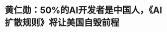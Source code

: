 <!DOCTYPE html>
<html lang="zh-CN">

<head>
    
<title>黄仁勋：50%的AI开发者是中国人，《AI扩散规则》将让美国自毁前程_腾讯新闻</title>
<meta name="keywords" content="黄仁勋,ai扩散规则,英伟达,美国,美国_科技,中国,computex,集成电路">
<meta name="description" content="5月20日消息，在中国台北Computex 2025电脑展上发表主题演讲后，英伟达首席执行官黄仁勋接受了科技博客Stratechery博主本·汤普森（Ben Thompson）的专访。      在....">
<meta name="author" content="腾讯网">
<meta name="copyright" content="Copyright 1998 - 2025 Tencent. All Rights Reserved">
<meta property="og:type" content="news" />

<meta property="og:title" content="黄仁勋：50%的AI开发者是中国人，《AI扩散规则》将让美国自毁前程_腾讯新闻" />
<meta property="og:description" content="5月20日消息，在中国台北Computex 2025电脑展上发表主题演讲后，英伟达首席执行官黄仁勋接受了科技博客Stratechery博主本·汤普森（Ben Thompson）的专访。      在...." />
<meta property="og:url" content="https://news.qq.com/rain/a/20250520A084WL00" />
<meta property="og:image" content="https://inews.gtimg.com/om_ls/Olye-12E966YEBMgoA8-TOtNI5AS7k4YMrqPszcnlCSEYAA_640330/0" />
<meta property="article:author" content="腾讯科技" />
<meta property="article:published_time" content="2025-05-20 18:59:15" />
<meta property="category" content="tech" />

<meta name="baidu-site-verification" content="jJeIJ5X7pP" />
    <meta charset="utf-8" />
<meta http-equiv="X-UA-Compatible" content="IE=Edge" />
<meta name="viewport" content="width=device-width, initial-scale=1, shrink-to-fit=no" />
<link rel="dns-prefetch" href="mat1.gtimg.com">
<link rel="dns-prefetch" href="i.news.qq.com">
<link rel="shortcut icon" href="https://mat1.gtimg.com/qqcdn/qqindex2021/favicon.ico">
<script nomodule="true" src="https://mat1.gtimg.com/qqcdn/qqindex2021/common-static/20240515201444/core3-37-1.min.js"></script>
<script>
  try {
    if (!window.IntersectionObserver) {
      var observerScript = document.createElement('script');
      observerScript.src = "https://mat1.gtimg.com/qqcdn/qqindex2021/common-static/20241024141058/intersection-observer-polyfill.js";
      document.head.appendChild(observerScript);
    }
  } catch (error) {}
</script>

<script>
  try {
    if (!Element.prototype.scrollTo) {
      var scrollScript = document.createElement('script');
      scrollScript.src = "https://mat1.gtimg.com/qqcdn/qqindex2021/common-static/20241025153001/scroll-behavior-polyfill.js";
      document.head.appendChild(scrollScript);
    }
  } catch (error) {}
</script>
<script>
  try {
    if ('scrollRestoration' in window.history) {
      window.history.scrollRestoration = 'manual';
    }
    window.isPcClient = Boolean(window.electron) && (
      window.navigator.userAgent.indexOf('pc-client') > 0 ||
      window.navigator.userAgent.indexOf('TencentNews') > 0
    );
  } catch {}
</script>
<script>
  try {
    if (window.isPcClient) {
      var bodyStyle = document.createElement('style');
      bodyStyle.innerText = 'body{ zoom: 0.95 }';
      document.head.appendChild(bodyStyle);
    }
  } catch {}
</script>
<script>
  window.DATA = {"url":"https://view.inews.qq.com/a/20250520A084WL00","article_id":"20250520A084WL00","article_type":"0","title":"黄仁勋：50%的AI开发者是中国人，《AI扩散规则》将让美国自毁前程","desc":"5月20日消息，在中国台北Computex 2025电脑展上发表主题演讲后，英伟达首席执行官黄仁勋接受了科技博客Stratechery博主本·汤普森（Ben Thompson）的专访。      在....","iNewsRecommendLevel":1,"abstract":"5月20日消息，在中国台北Computex 2025电脑展上发表主题演讲后，英伟达首席执行官黄仁勋接受了科技博客Stratechery博主本·汤普森（Ben Thompson）的专访。      在....","catalog1":"tech","ad_channel_sign":"tech","introduction":"","media":"腾讯科技","media_id":"5540552","pubtime":"2025-05-20 18:59:15","comment_id":"8413367303","political":0,"cmsId":"20250520A084WL00","cms_id":"20250520A084WL00","closeAllAd":0,"closeAllFavorite":false,"originContent":{"directory":{"ai_list":null,"enable":2,"list":null},"key_points_show":["英伟达首席执行官黄仁勋在Computex 2025上表示，美国针对AI芯片的出口管制政策可能会在未来削弱美国的技术领导地位。","黄仁勋认为，AI技术不仅有可能大幅推动全球GDP增长，还可能在一定程度上帮助美国缓解贸易逆差问题。","他强调，英伟达的全栈解决方案具有核心优势，通过软硬件深度集成，最大化AI效能。","此外，黄仁勋提到英伟达的Dynamo系统在提升推理性能方面具有关键作用。","最后，他呼吁美国政府给予美国企业在中国市场参与竞争的机会，以加速美国技术在全球范围内的普及。"],"text":"\u003cdiv class=\"rich_media_content\"\u003e\u003cp data-exeditor-arbitrary-box=\"image-box\"\u003e\u003c!--IMG_0--\u003e\u003c/p\u003e\u003cp\u003e5月20日消息，在中国台北Computex 2025电脑展上发表主题演讲后，英伟达首席执行官黄仁勋接受了科技博客Stratechery博主本·汤普森（Ben Thompson）的专访。\u003c/p\u003e\u003cp\u003e在本次访谈中，黄仁勋探讨了英伟达近期与沙特和阿联酋签署的一系列AI合作协议、针对中国的H20芯片出口禁令，并坦率表达了对美国当前芯片出口管制政策的担忧，认为这一策略可能会在未来削弱美国，包括英伟达在内的技术领导地位。\u003c/p\u003e\u003cp\u003e黄仁勋还阐述了自己对全球经济格局的看法，认为AI技术不仅有可能大幅推动全球GDP增长，还可能在一定程度上帮助美国缓解贸易逆差问题。\u003c/p\u003e\u003cp\u003e访谈中，黄仁勋介绍了“英伟达全栈”解决方案的核心优势——通过软硬件深度集成，最大化AI效能。他解释称，模块化设计可为客户带来更高灵活性，客户可根据自身需求选配系统组件，而无需全部打包购买。\u003c/p\u003e\u003cp\u003e同时，他还提到了Dynamo系统在提升推理性能方面的关键作用。英伟达通过全面布局，构建一个贯穿从芯片到软件、从训练到推理的AI基础设施平台。\u003c/p\u003e\u003cp\u003e\u003cstrong\u003e以下为黄仁勋最新专访全文：\u003c/strong\u003e\u003c/p\u003e\u003cp\u003e\u003cstrong\u003e01 AI自身构成完整全新产业 由AI工厂驱动\u003c/strong\u003e\u003c/p\u003e\u003cp\u003e\u003cstrong\u003e问：\u003c/strong\u003e在过去几次访谈中，我能感受到你非常希望世界能够理解GPU的潜力。那时候，ChatGPT还没有问世，而现在，整个市场仿佛都悬挂在你们的财报表现之上。我知道你们现在正处于财报静默期，我不会问财报相关的问题。但我想知道，被推到这样一个位置，成为全球技术关注的焦点。你是什么感受？\u003c/p\u003e\u003cp\u003e\u003cstrong\u003e黄仁勋：\u003c/strong\u003e 老实说，这件事对我个人而言没有太多情绪上的触动，但有一点我始终非常清楚：在不断重塑英伟达的过程中，推动技术进步、引领行业发展，始终是我们工作的核心使命。我们立志走在最前沿，攻克最具挑战性的技术难题，为整个生态系统持续创造价值。\u003c/p\u003e\u003cp\u003e今天的英伟达，已经不再仅仅是一家芯片设计公司，而是一家以数据中心为核心，提供全面计算平台的企业。我们不仅构建了一个覆盖训练与推理的全栈AI平台，还首次实现了软硬件架构的深度集成与模块化解耦，为生态系统的广泛参与提供了灵活性和可扩展性。\u003c/p\u003e\u003cp\u003e在今年的Computex主题演讲中，我特别强调：我们现在所打造的，不只是“科技行业”所需的计算机系统，而是在为“人工智能”这一全新产业形态搭建基础设施。AI不仅是一场技术革命，更是一场劳动力革命——它明显增强了人类的工作能力，尤其在机器人等新兴领域中，这种增强将在未来展现得更加深刻。\u003c/p\u003e\u003cp\u003e更重要的是，AI不只是一个技术突破，它本身就是一个庞大且全新的产业体系。而这个产业，将由我们称之为“AI工厂”的基础设施来驱动——其核心正是以超大规模算力为基石的数据中心。我们才刚刚开始意识到，时代的重心正在转移：未来，数据中心不再只是\u003c!--SECURE_LINK_BEGIN_0--\u003e云计算\u003c!--SECURE_LINK_END_0--\u003e的承载体，而将成为真正意义上的AI工厂，其规模和重要性，将远超我们今天的想象。\u003c/p\u003e\u003cp\u003e\u003cstrong\u003e问： \u003c/strong\u003e微软CEO萨蒂亚·纳德拉在最新的财报电话会议上提到，他们报告了一个 token 处理量的数据——我记得是上个季度的。这个是不是你最关注的财报细节？\u003c/p\u003e\u003cp\u003e\u003cstrong\u003e\u003c!--SECURE_LINK_BEGIN_1--\u003e黄仁勋\u003c!--SECURE_LINK_END_1--\u003e： \u003c/strong\u003e实际上，真实的 token 生成数量远远超过那个数字。微软公布的数据，只涵盖了他们为第三方客户生成的部分。而他们内部自用的 token 处理量，实际上比那还要大得多。此外，这个数字还不包括 \u003c!--SECURE_LINK_BEGIN_2--\u003eOpenAI\u003c!--SECURE_LINK_END_2--\u003e 所产生的 token 总量。所以，仅凭微软报告中的数字，你就可以想象整个生态系统中实际生成的 token 数量究竟有多么庞大。\u003c/p\u003e\u003cp\u003e\u003cstrong\u003e02 《AI 扩散规则》将让美国自毁前程\u003c/strong\u003e\u003c/p\u003e\u003cp\u003e\u003cstrong\u003e问：\u003c/strong\u003e最近你们与沙特和阿联酋达成了一系列AI合作协议。从你的角度来看，这些合作为何重要？你为何亲自到场？这对你来说意味着什么？\u003c/p\u003e\u003cp\u003e\u003cstrong\u003e黄仁勋： \u003c/strong\u003e他们亲自邀请我出席，而且我们此行也是为了宣布两项相当庞大的 AI 基础设施建设计划：一项在沙特，另一项在阿布扎比。这两个国家的领导人都已经意识到，他们必须参与到这场AI革命中来，也认识到自己国家拥有独特的战略优势，即丰富的能源资源。\u003c/p\u003e\u003cp\u003e不过，这些国家在劳动力方面存在短板。他们的国家发展长期受到劳动力与人口规模的限制。而AI的出现，为他们提供了历史性机遇：实现从“能源经济”向“数字劳动力”和“机器人劳动力”经济的转型。 \u003c/p\u003e\u003cp\u003e我们在沙特参与创立了一家新公司，名为 “HUMAIN”，他们的目标是登上世界舞台，建设面向全球的AI工厂，吸引包括OpenAI在内的国际企业参与合作（OpenAI 的代表也出席了现场）。这是一个意义重大的项目。\u003c/p\u003e\u003cp\u003e\u003cstrong\u003e问：\u003c/strong\u003e从某种程度上说，这似乎也意味着对《AI扩散规则》（AI Diffusion Rule）的一种挑战？我理解这项规则对这些国家尤其严格，比如规定了芯片出口数量限制、必须由美国公司控制、在某些方面必须依赖美国本土制造等。和以往相比，这次你们对该规则的反对声音更为坚定。你过去较少直接参与政府政策层面事务，而如今\u003c!--SECURE_LINK_BEGIN_3--\u003e英伟达\u003c!--SECURE_LINK_END_3--\u003e已成为全球科技核心企业之一。你能迅速适应这一角色转变吗？\u003c!--MID_AD_0--\u003e\u003c!--EOP_0--\u003e\u003c/p\u003e\u003c!--MID_ARTICLE_AD_0--\u003e\u003c!--PARAGRAPH_0--\u003e\u003cp\u003e\u003cstrong\u003e黄仁勋： \u003c/strong\u003e并不是我不愿意参与，而是过去确实没有这个必要。英伟达发展的大部分时间里，我们都专注于研发技术、建设公司、培育行业生态，并在竞争中不断前行。我们时刻都在构建供应链、搭建生态系统，这本身就已非常庞大复杂。\u003c/p\u003e\u003cp\u003e但《AI 扩散规则》一出台，我们立刻表明了态度。如今大家也能看清楚——这项政策完全是错误的。它对美国来说是一项根本性的战略错误。如果《AI 扩散规则》的初衷是确保美国在 AI 领域的领先地位，那么它实际上可能适得其反，让我们失去原本的优势。\u003c/p\u003e\u003cp\u003eAI 不是某一个模型、某一层软件这么简单，它是一个完整的技术堆栈。这就是为什么大家在谈论英伟达时，谈的不仅是芯片，还有系统、基础设施、AI 工厂，甚至整个部署框架。AI是多层集成的：从芯片层，到工厂层、基础设施层、模型层、应用层，每一层都至关重要——真正的竞争力来自这个完整堆栈。\u003c/p\u003e\u003cp\u003e如果美国希望在全球AI竞赛中保持领先，就必须在每一层都领先。而现在，我们却在一个竞争对手正迅速赶超的关键时刻，限制自己技术的全球传播——这无异于自毁前程。从一开始，我们其实就预见到了这一点。\u003c/p\u003e\u003cp\u003e\u003cstrong\u003e03 不可能阻止中国参加AI革命 \u003c!--VERTICAL_CARD_BEGIN_0--\u003eDeepSeek\u003c!--VERTICAL_CARD_END_0--\u003e堪称杰出代表\u003c/strong\u003e\u003c/p\u003e\u003cp\u003e\u003cstrong\u003e问： \u003c/strong\u003e你说的“国际竞争对手”，你指的是其他模型开发者？\u003c/p\u003e\u003cp\u003e\u003cstrong\u003e黄仁勋：\u003c/strong\u003e 中国在AI领域的表现非常出色。全球大约50%的AI研究人员是中国人，你不可能阻止他们参与这场技术变革，也不可能让他们停止前进。坦白讲，像 DeepSeek 这样的项目就是非常杰出的代表。如果我们连这点都不愿意承认，那是一种自欺欺人，我完全无法接受。\u003c/p\u003e\u003cp\u003e\u003cstrong\u003e问：\u003c/strong\u003e 针对他们的限制是否刺激了他们在某些领域（如内存管理和带宽效率）的技术突破？\u003c/p\u003e\u003cp\u003e\u003cstrong\u003e黄仁勋： \u003c/strong\u003e竞争本就是推动进步的引擎。企业需要竞争来激励自我，国家也一样。毫无疑问，我们确实刺激了他们的技术进步。\u003c/p\u003e\u003cp\u003e但就我个人而言，我原本就预见到，中国会在AI的每一个阶段都快速发展。比如华为是一家非常强大的公司，是世界级的科技企业。中国的AI研究人员和科学家也是世界一流的。如果你去过 Anthropic、OpenAI或DeepMind 的办公室，会发现那里有很多来自中国的顶尖人才。这一点不令人感到意外。 \u003c/p\u003e\u003cp\u003e并且，《AI 扩散规则》旨在限制其他国家获取美国的技术，这个政策从一开始就已经错了。我们真正应该做的，是加速美国技术在全球范围内的普及——趁现在还来得及。如果我们的目标是让美国在 AI 领域保持全球领先地位，那现在这套规则恰恰在起反作用。\u003c/p\u003e\u003cp\u003e《AI 扩散规则》还忽略了 AI 技术“堆栈”的本质。AI 堆栈就像一个计算平台：平台越强大、基础越广泛，吸引的开发者就越多，所产生的应用也会越强，平台的价值也就越高。反过来，开发者越多，生态越繁荣，平台装机量越大，会进一步吸引更多开发者。这种“正向反馈循环”（positive feedback loop）对任何计算平台的发展都是至关重要的，也正是英伟达今天取得成功的根本原因。\u003c!--MID_AD_1--\u003e\u003c!--EOP_1--\u003e\u003c/p\u003e\u003c!--MID_ARTICLE_AD_1--\u003e\u003c!--PARAGRAPH_1--\u003e\u003cp\u003e你不能说：“美国不需要参与中国市场竞争。”那里可是全球一半开发者的聚集地。从计算架构和基础设施的角度来看，这种脱钩是完全站不住脚的。我们应该给予美国企业在中国市场参与竞争的机会——缩小\u003c!--SECURE_LINK_BEGIN_4--\u003e贸易逆差\u003c!--SECURE_LINK_END_4--\u003e、为美国创造税收、发展产业、提供就业。这不仅有利于美国，也有利于全球技术生态的健康发展。\u003c/p\u003e\u003cp\u003e如果我们选择放弃参与，让中国构建出一个完整而繁荣的本土生态系统，而美国企业又完全缺席，那么未来主导这个新平台的就将不再是美国。AI技术正在全球快速扩散。如果我们不主动参与竞争，最终扩散出去的将是别人的技术和领导地位。\u003c/p\u003e\u003cp\u003e\u003cstrong\u003e问：\u003c/strong\u003e我非常同意你的观点。在我看来，现在这种试图限制芯片销售、却又允许对方获取所有芯片制造设备的政策逻辑，简直本末倒置。我们很清楚，追踪芯片比追踪设备要难得多。有一种说法是，在华盛顿，一些半导体设备制造商已经深耕多年，擅长游说，而英伟达在那边影响力相对较小，所以在政策博弈中处于劣势。你觉得这个说法成立吗？你是否也觉得让华盛顿理解你们的立场，是一件特别难的事？\u003c/p\u003e\u003cp\u003e\u003cstrong\u003e黄仁勋： \u003c/strong\u003e过去几年，我们确实花了很大力气，才逐步在华盛顿建立起一些存在感。我们的确只有一小支团队在那里，而与我们体量相当的公司，通常在华盛顿都有上百人的公关和政策团队，我们只有那么几个人。但我要说，这几个人非常出色。他们不仅在努力讲述英伟达的故事，更在帮政策制定者理解芯片是如何工作的、AI 生态系统如何运转，以及某些政策将带来哪些意想不到的连锁后果。\u003c/p\u003e\u003cp\u003e我们真正想要的是美国在竞争中获胜。每一家公司都应该希望自己的国家赢，每一个国家也应希望自己的公司能赢。这并不是错误的愿望，而是一件好事。人们渴望赢，是好事；有志于卓越，是好事；竞争也是好事。如果一个国家渴望伟大，我们不应因此心生嫉妒；如果一家公司渴望卓越，我同样不会嫉妒。这种动力会激励所有人不断向前、做出更优秀的成绩。我喜欢看到那些渴望卓越的人。\u003c/p\u003e\u003cp\u003e毫无疑问，中国渴望成为强国，这没有错，他们本就应当追求伟大。而我所认识的AI 科学家和研究人员，正是因为有这种志向，才取得了今天的成就，他们确实非常优秀。\u003c/p\u003e\u003cp\u003e我们要做的，不是试图绊倒别人，而是自己跑得更快。英伟达能有今天的成就，从来不是因为我们获得了什么特殊待遇，而是因为我们一直在拼命奔跑。\u003c/p\u003e\u003cp\u003e我认为你提到的那种“通过限制对手来保护自己”的思维模式，只会促使对方变得更强——因为他们本身就已经很了不起了。 \u003c/p\u003e\u003cp\u003e\u003cstrong\u003e问：\u003c/strong\u003e特朗普政府禁止你们向中国出口H20芯片，而这款芯片其实是你们根据前一届政府的政策框架，专门定制设计出来的。结果后来又被告知“这也不行”。现在他们还在研究新的限制规则。你觉得政策制定者是否终于意识到，这个世界是高度互联的，在一个地方的行动，会在另一个地方引发连锁反应？他们是不是终于开始意识到，“彻底脱钩”是不现实的，也许是时候回归一种更务实的、以管理为导向的思路？你对此感到乐观，还是已经做好最坏的准备？\u003c!--MID_AD_2--\u003e\u003c!--EOP_2--\u003e\u003c/p\u003e\u003c!--MID_ARTICLE_AD_2--\u003e\u003c!--PARAGRAPH_2--\u003e\u003cp\u003e\u003cstrong\u003e黄仁勋：\u003c/strong\u003e 美国总统有他想达成的愿景。我支持他，也相信他最终会以一种尊重的方式，带领美国走向积极的结果。他会以竞争为导向，同时也会努力寻找合作的机会。当然，我并不在白宫，不知道他们内部具体怎么想，但我对此是这样理解的。\u003c/p\u003e\u003cp\u003e关于H20芯片的禁令，我们已经按照 Hopper 架构所能做到的最大限制做了设计，能砍的都砍掉了。我们已经为此进行了大规模核销，我记得是55亿美元。在历史上，还没有哪家公司核销过这么大的库存。所以这项针对 H20 的额外禁令，对我们来说极为沉重，代价巨大。不仅是这55亿美元的直接损失，更是我们主动放弃了 150亿美元的潜在销售额，以及约30亿美元的税收收入。\u003c/p\u003e\u003cp\u003e你要知道，中国市场的AI芯片年需求规模大概是500亿美元。注意，不是5000万，是 500亿美元。这是什么概念？相当于整个波音公司的年营收。让我们放弃这样的市场——不仅仅是利润、营收，还有随之而来的生态建设、全球影响力，这代价是无法忽视的。 \u003c/p\u003e\u003cp\u003e\u003cstrong\u003e问：\u003c/strong\u003e如果中国最终构建出CUDA的替代方案，那是否会对英伟达构成长期威胁？\u003c/p\u003e\u003cp\u003e\u003cstrong\u003e黄仁勋： \u003c/strong\u003e没错。任何人天真地认为，仅仅靠下一步出口管制、禁止中国使用H20芯片，就能阻止他们在AI领域的发展，这种想法都是极其无知的。\u003c/p\u003e\u003cp\u003e\u003cstrong\u003e04 AI将推动全球GDP大幅增长\u003c/strong\u003e\u003c/p\u003e\u003cp\u003e\u003cstrong\u003e问：\u003c/strong\u003e你真正意识到英伟达将成为一家“基础设施公司”是什么时候？\u003c/p\u003e\u003cp\u003e\u003cstrong\u003e黄仁勋：\u003c/strong\u003e如果你回看我过往的主题演讲，其实你会发现，今天正在发生的很多事，我在五年前就已经开始谈了。也许那时候我讲得还不够清楚，语言没有现在这么精准，但我们前进的方向一直非常明确、一贯而坚定。\u003c/p\u003e\u003cp\u003e\u003cstrong\u003e问：\u003c/strong\u003e所以说，你现在在每次演讲结尾都会谈到“机器人”，那其实就是我们要高度关注的“五年预告”了？也就是说，这不是遥远的未来，而是几年内就会成真的现实？\u003c/p\u003e\u003cp\u003e\u003cstrong\u003e黄仁勋：\u003c/strong\u003e没错，我认为它真的就快来了，就在未来几年内会发生。\u003c/p\u003e\u003cp\u003e在整个行业中，一件深远而意义重大的事是：过去 60 年，我们一直属于 IT 行业，也就是一个为人类提供工具与技术的产业。但现在，我们正在首次走出 IT 范畴——我们原本卖的产品全都是IT设备，现在我们开始进入制造与运营两个全新领域。\u003c/p\u003e\u003cp\u003e所谓的制造领域，是指我们正在制造机器人，或用机器人系统制造其他产品；所谓运营领域，是指我们正在提供“数字员工”。全球的运营支出与资本支出总和大约是50万亿美元，而整个IT行业的规模也就约为1万亿美元。现在，得益于AI，我们即将从那个1万亿美元的行业，跨入一个50倍规模的新市场。\u003c/p\u003e\u003cp\u003e我相信，虽然一些传统工作会被替代，也确实会消失，但与此同时，也会涌现大量全新的工作机会。尤其是随着“智能体”这一新形态的普及，机器人系统可能会直接推动全球 GDP 的实际扩张。\u003c/p\u003e\u003cp\u003e背后的逻辑其实很简单：我们正面临劳动力短缺的窘境。美国的失业率处于历史低点，走遍全国你都能看到：餐馆招不到服务员，许多工厂也难以招到工人。在这种背景下，“每年花十万美元雇个机器人”这个概念，很多人会毫不犹豫地接受，因为这能显著提升他们的收入与产出能力。\u003c/p\u003e\u003cp\u003e所以我判断，\u003cstrong\u003e在未来五到十年内，我们可能会经历一次实质性的GDP扩张，也会见证一个全新产业的诞生。\u003c/strong\u003e这个产业的核心，就是以“生成 token”的系统为基础来生产数字成果——这一点，公众现在开始慢慢理解了。\u003c/p\u003e\u003cp\u003e\u003cstrong\u003e问：\u003c/strong\u003e你在 Computex 2025 和上个月 GTC 的两场演讲，其实风格截然不同。我的理解是：GTC 是面向超大规模云服务提供商的，而 Computex 2025 则是讲给企业 IT 市场的。所以你现在的目标重点，是企业 IT 吗？\u003c/p\u003e\u003cp\u003e\u003cstrong\u003e黄仁勋：\u003c/strong\u003e可以这么说——企业 IT，以及“智能体与机器人”。企业 IT的核心载体是智能体，而制造业的核心应用是机器人。为什么这点这么重要？因为这就是未来生态系统的起点。\u003c/p\u003e\u003cp\u003e\u003cstrong\u003e05 Dynamo将成为AI工厂操作系统？\u003c/strong\u003e\u003c/p\u003e\u003cp\u003e\u003cstrong\u003e问：\u003c/strong\u003e在你最近的 GTC 演讲中，你提到了传统数据中心存在的一些局限，并解释了为什么英伟达的方案是更合适的选择。我把这理解为你对“专用芯片”（也就是 ASIC）的某种反对立场。一方面，你展示了英伟达完整的产品路线图，说明我们有长期清晰的技术方向；另一方面，你讲到“延迟和带宽”的平衡问题，指出 GPU 因为具备可编程性，可以灵活适应不同类型的 AI 工作负载，不像 ASIC 那样只能做单一任务。而这些专用 ASIC 芯片，正是由一些超大规模的云服务商自己打造的。相比之下，英伟达提供的是一个通用、可扩展的解决方案，更适合一个快速变化的 AI 世界。\u003c!--MID_AD_3--\u003e\u003c!--EOP_3--\u003e\u003c/p\u003e\u003c!--MID_ARTICLE_AD_3--\u003e\u003c!--PARAGRAPH_3--\u003e\u003cp\u003e\u003cstrong\u003e黄仁勋：\u003c/strong\u003e你的理解没错，我确实传递了这些观点，但我的本意并不是反对 ASIC，而是想帮助人们理解：下一代数据中心应该如何设计。我们已经在思考这个问题很多年了。\u003c/p\u003e\u003cp\u003e关键挑战在于：数据中心的能源是有限的。所以如果你把它看作是一座“AI 工厂”，首要任务就是：如何让每一瓦电产生尽可能多的计算吞吐量。而我们衡量这种吞吐量的单位，就是 token。你可以生产极其廉价的token，比如开源模型的免费推理；也可以生产高质量、高价值的token，用户可能会为此支付每月1000美元，甚至1万美元。\u003c/p\u003e\u003cp\u003e\u003cstrong\u003e问：\u003c/strong\u003e你在演讲中还提到一个“价值10万美元的智能体”。\u003c/p\u003e\u003cp\u003e\u003cstrong\u003e黄仁勋：\u003c/strong\u003e是的。你问我愿不愿意每年花10万美元雇一个AI助手？我的答案非常愿意。我们每天都在雇佣年薪几十万、甚至上百万美元的人才。如果花10万美元就能提升一个年薪50万美元员工的生产力，当然是值得的。\u003c/p\u003e\u003cp\u003e关键在于，你在 AI 工厂中生产的token质量是多种多样的。你需要大量廉价的，也需要高附加值的token。如果你构建的芯片或系统只能处理某一类 token，那么它在大多数时间里都会被闲置，导致计算资源浪费。因此，问题的本质是：如何设计一个平台，既能处理高吞吐量的免费 token，又能胜任高质量的任务？\u003c/p\u003e\u003cp\u003e如果你的计算架构太分散，不同类型任务在不同芯片间迁移时效率会很低。如果你只专注于高 token 速率，它的整体吞吐通常反而会下降。你若追求高吞吐性能，系统交互性就会受限，用户体验下降。\u003c/p\u003e\u003cp\u003e“在 X 轴或 Y 轴上做优化很容易”，但“填满整个二维空间”非常困难。而这，正是英伟达试图通过Blackwell 架构、FP4 低精度计算格式、NVLink 72 高速互联、HBM 高带宽内存，以及核心的 Dynamo 解耦式推理系统来解决的问题。\u003c/p\u003e\u003cp\u003e\u003cstrong\u003e问：\u003c/strong\u003eDynamo是不是你所说的“数据中心操作系统”？\u003c/p\u003e\u003cp\u003e\u003cstrong\u003e黄仁勋：\u003c/strong\u003e可以这么说。它的设计出发点，是因为大语言模型的推理过程并不是一个统一的、恒定的过程，而是分阶段、因任务而异的。\u003c/p\u003e\u003cp\u003e我们将这个过程拆解成两个主要阶段：\u003c/p\u003e\u003cul classname=\"ex-list\" data-ex-list=\"ul\" data-list-style-type=\"circle\" style=\"--ul-list-style-type: \u0026#39;\\25EF\u0026#39;\" class=\"nonUnicode-list-style-type\"\u003e\u003cli\u003e\u003cp\u003ePre-fill（预填充）阶段：处理上下文，相当于“理解你是谁”、“你关心什么”这一类背景工作；\u003c/p\u003e\u003c/li\u003e\u003cli\u003e\u003cp\u003eDecode（解码）阶段：生成实际 token 的过程，常涉及链式思维（chain-of-thought）、检索增强（RAG）等复杂计算。\u003c/p\u003e\u003c/li\u003e\u003c/ul\u003e\u003cp\u003e解码阶段对计算资源的需求是高度动态变化的——有时几乎不需要太多浮点运算，有时则需要大量。Dynamo 的意义就在于，它能把推理任务自动拆解、分发、调度到整个数据中心中的最优资源节点。\u003c/p\u003e\u003cp\u003e\u003cstrong\u003e问：\u003c/strong\u003e从架构角度看，Dynamo 是不是就是那个把整个数据中心当成一个 GPU 来调度的软件系统？\u003c/p\u003e\u003cp\u003e\u003cstrong\u003e黄仁勋：\u003c/strong\u003e没错。它本质上就是 AI 工厂的操作系统。\u003c/p\u003e\u003cp\u003e\u003cstrong\u003e问：\u003c/strong\u003e你如何看待推理型模型的未来？它们会更多用于智能体工作流？还是主要用于生成训练数据，帮助模型自我优化？\u003c/p\u003e\u003cp\u003e\u003cstrong\u003e黄仁勋：\u003c/strong\u003e我认为这取决于成本。但从趋势看，推理型模型将成为 AI 的“默认计算单元”。随着硬件和软件的进步，我们处理推理的速度会快得惊人。\u003c/p\u003e\u003cp\u003e比如说：Grace Blackwell 平台的性能是前一代的40倍；下一代又提升40 倍；模型本身也越来越高效。所以\u003cstrong\u003e，从现在起未来五年内，推理速度提升10万倍，对我来说是完全有可能的。\u003c/strong\u003e\u003c/p\u003e\u003cp\u003e现在的 AI 系统，其实在你看不见的地方，已经完成了一座“高山般庞大的思考”。它只是没有表现出来让你看到它“正在思考”。这是一种“快思考”的系统——哪怕是原本需要深度推理、属于“慢思考”的任务，在它这里也已经变得极为迅速。\u003c/p\u003e\u003cp\u003e\u003cstrong\u003e问：\u003c/strong\u003e你提到美国电力基础设施建设困难重重，但像一些海湾国家、中国等地，电力获取和建设速度快得多，是不是英伟达所解决的问题在这些地区就不是那么迫切？\u003c/p\u003e\u003cp\u003e\u003cstrong\u003e黄仁勋：\u003c/strong\u003e你这个角度很有趣，我之前确实没这么想。但无论在哪个国家，数据中心的规模总是有限的，所以性能功耗比（efficiency per watt）始终非常关键。\u003c/p\u003e\u003cp\u003e我们可以做个简单计算：一个1吉瓦的数据中心，其壳体、电力、土地和运营成本大约是 300 亿美元；加上计算、存储、网络等部分，大约是 500 亿美元；如果因为系统效率很低，你就必须建两套系统以达到相同的性能，那么前期建设成本就从 300 亿美元膨胀到 600 亿美元。所以你必须用极其高效的架构来抵消额外成本。在这个世界里，“免费的计算”有时也不够便宜。\u003c/p\u003e\u003cp\u003e\u003cstrong\u003e06 英伟达的全栈战略 \u003c/strong\u003e\u003c/p\u003e\u003cp\u003e\u003cstrong\u003e问：\u003c/strong\u003e你曾多次提到“希望你们（客户）购买英伟达的全套产品，但只要你们购买其中的任何一部分，你也会很高兴”， 这句话听起来非常务实，像是一位企业软件公司的 CEO。如果客户需要构建完整的 AI 工厂，按照你的说法，英伟达的全栈解决方案无疑会带来最大收益。但许多客户并不需要“全栈”，他们只购买其中的一部分。但一旦他们开始使用英伟达的某个部分，通常就会继续使用下去。所以从战略角度来看，覆盖这些客户也非常有价值，对吧？\u003c!--MID_AD_4--\u003e\u003c!--EOP_4--\u003e\u003c/p\u003e\u003c!--MID_ARTICLE_AD_4--\u003e\u003c!--PARAGRAPH_4--\u003e\u003cp\u003e\u003cstrong\u003e黄仁勋：\u003c/strong\u003e服务客户，这就是聪明的做法。你看看英伟达的市场策略，我们一直以来都是在打造端到端的完整解决方案。因为软件和硬件必须紧密结合，才能发挥最大效能，而我们能够很好地将软件和硬件“解耦”，让客户可以根据自己的需要选择部分组件。\u003c/p\u003e\u003cp\u003e如果客户不想使用我们的软件——没问题。我们的系统设计得足够灵活，如果客户想替换某些组件，我们也可以做到。\u003c/p\u003e\u003cp\u003e现在，Grace Blackwell 架构已经在全球不同的云服务中得到了部署，每家云服务提供商都基于我们的标准进行集成，但他们的实现方式各不相同。我们能够非常顺畅地融入到他们的系统中。\u003c/p\u003e\u003cp\u003e这其实就是英伟达商业模式的真正优势所在，但也正是我们作为“计算平台公司”定位的体现。我们最看重的，是客户至少能在我们的技术堆栈中使用一部分：如果他们选择了我们的计算堆栈，那太好了；如果他们选择的是我们的网络堆栈（我对网络的重视程度不亚于计算），也很好；如果两者都选了，那就更棒了！\u003c/p\u003e\u003cp\u003e我始终坚信：英伟达能够构建出最好的整体系统。如果我都不相信我们做得更好，那说明我们哪里出了问题，我们必须改进并找回信心。\u003c/p\u003e\u003cp\u003e我们的公司有 36,000 到 38,000 名员工，每个人都在齐心协力地做一件事：打造全球领先的加速计算平台和 AI 计算平台。所以，如果有哪家公司只有 14 个人，却能做得比我们更好，那对我来说会非常痛苦，我们就必须加倍努力去追赶。\u003c/p\u003e\u003cp\u003e\u003cstrong\u003e问：\u003c/strong\u003e但你也相信规模的力量，而要实现规模的最大化，就必须按照客户希望的方式销售产品。\u003c/p\u003e\u003cp\u003e\u003cstrong\u003e黄仁勋：\u003c/strong\u003e完全正确，这就是关键。我们有自己的偏好，但我们会根据客户喜欢的方式来服务客户。\u003c/p\u003e\u003cp\u003e\u003cstrong\u003e07 游戏：GeForce的多重角色 \u003c/strong\u003e\u003c/p\u003e\u003cp\u003e\u003cstrong\u003e问：\u003c/strong\u003e在你的GTC演讲中，仅有10%的内容是关于 GeForce的，但对我们来说，它依然非常重要。这种“重要”是因为我们在做GPU，且一切都可以扩展吗？怎么解释英伟达与游戏的关系呢？\u003c/p\u003e\u003cp\u003e\u003cstrong\u003e黄仁勋：\u003c/strong\u003e我很希望我能这样说，RTX PRO 如果没有GeForce是不可能的，Omniverse 如果没有GeForce 也无法实现，所有我们看到的每一个像素，没有 GeForce也无法呈现出来。机器人如果没有 GeForce 也无法运作，Newton也是如此。\u003c/p\u003e\u003cp\u003eGeForce本身并不是GTC的核心主题，因为后者主要侧重高性能计算、企业和 AI 等领域，我们还有专门的游戏开发者大会。所以在GTC上，GeForce的产品发布并不会像其他领域那样成为核心焦点，但大家都清楚，GeForce 在我们所做的一切中扮演着至关重要的角色。\u003c/p\u003e\u003cp\u003e\u003cstrong\u003e问：\u003c/strong\u003e这是不是意味着，游戏玩家可能没有完全意识到，GeForce 的作用已经远远超出了单纯的图形渲染引擎？\u003c/p\u003e\u003cp\u003e\u003cstrong\u003e黄仁勋：\u003c/strong\u003e确实如此。我们只渲染了每十个像素中的一个，这是一个令人震惊的数字。假设我给你一幅拼图，给你十个拼图中的一个，剩下的九个我根本不交给你，你必须自己想办法补全它们。\u003c/p\u003e\u003cp\u003e\u003cstrong\u003e问：\u003c/strong\u003e我试着把游戏跟你刚才提到的那些其他领域联系起来。你说过，英伟达在设计上非常严谨地把不同模块区分开来，软件管理得也很清晰，并实现了解耦。这让我一下子联想到Windows上的驱动程序问题。说实话，这种能力本身就是你们的一项核心技术优势。\u003c/p\u003e\u003cp\u003e\u003cstrong\u003e黄仁勋：\u003c/strong\u003e驱动程序确实属于非常底层的技术，涉及的内容极其复杂。实际上，驱动程序的“抽象”本身就是一个革命性的概念，而微软在推动这一体系中发挥了关键作用。可以说，如果没有驱动这一抽象层的设计，就不会有今天的 Windows 生态。正是通过建立 API 抽象层，使得硬件层可以不断演进和变化，而不会影响到上层软件的兼容性和稳定性。\u003c/p\u003e\u003cp\u003e目前我们的驱动程序是开源的，但坦率地说，我并没有看到太多人能够真正参与其中。原因在于，每当我们推出一款新的 GPU，之前在旧驱动上所做的大量工作几乎都要被重写或替换。只有像英伟达这样拥有庞大工程能力的团队，才能持续推动这一系统演进——这对大多数公司来说几乎是不可能完成的任务。\u003c/p\u003e\u003cp\u003e但正是因为我们能为每一代 GPU 提供深度优化的专属驱动，才构建起一个稳定而强大的抽象层和隔离层。无论是基于 CUDA，还是 DirectX，开发者都可以放心地在这些平台上进行开发，而无需担心底层硬件的变化。（文/腾讯科技特约编译 金鹿）\u003c/p\u003e\u003cdiv powered-by=\"qqnews_ex-editor\"\u003e\u003c/div\u003e\u003cstyle\u003e.rich_media_content{--news-tabel-th-night-color: #444444;--news-font-day-color: #333;--news-font-night-color: #d9d9d9;--news-bottom-distance: 22px}.rich_media_content p:not([data-exeditor-arbitrary-box=image-box]){letter-spacing:.5px;line-height:30px;margin-bottom:var(--news-bottom-distance);word-wrap:break-word}.rich_media_content{color:var(--news-font-day-color);font-size:18px}@media(prefers-color-scheme:dark){body:not([data-weui-theme=light]):not([dark-mode-disable=true]) .rich_media_content p:not([data-exeditor-arbitrary-box=image-box]){letter-spacing:.5px;line-height:30px;margin-bottom:var(--news-bottom-distance);word-wrap:break-word}body:not([data-weui-theme=light]):not([dark-mode-disable=true]) .rich_media_content{color:var(--news-font-night-color)}}.data_color_scheme_dark .rich_media_content p:not([data-exeditor-arbitrary-box=image-box]){letter-spacing:.5px;line-height:30px;margin-bottom:var(--news-bottom-distance);word-wrap:break-word}.data_color_scheme_dark .rich_media_content{color:var(--news-font-night-color)}.data_color_scheme_dark .rich_media_content{font-size:18px}.rich_media_content p[data-exeditor-arbitrary-box=image-box]{margin-bottom:11px}.rich_media_content\u003ediv:not(.qnt-video),.rich_media_content\u003esection{margin-bottom:var(--news-bottom-distance)}.rich_media_content hr{margin-bottom:var(--news-bottom-distance)}.rich_media_content .link_list{margin:0;margin-top:20px;min-height:0!important}.rich_media_content blockquote{background:#f9f9f9;border-left:6px solid #ccc;margin:1.5em 10px;padding:.5em 10px}.rich_media_content blockquote p{margin-bottom:0!important}.data_color_scheme_dark .rich_media_content blockquote{background:#323232}@media(prefers-color-scheme:dark){body:not([data-weui-theme=light]):not([dark-mode-disable=true]) .rich_media_content blockquote{background:#323232}}.rich_media_content ol[data-ex-list]{--ol-start: 1;--ol-list-style-type: decimal;list-style-type:none;counter-reset:olCounter calc(var(--ol-start,1) - 1);position:relative}.rich_media_content ol[data-ex-list]\u003eli\u003e:first-child::before{content:counter(olCounter,var(--ol-list-style-type)) '. ';counter-increment:olCounter;font-variant-numeric:tabular-nums;display:inline-block}.rich_media_content ul[data-ex-list]{--ul-list-style-type: circle;list-style-type:none;position:relative}.rich_media_content ul[data-ex-list].nonUnicode-list-style-type\u003eli\u003e:first-child::before{content:var(--ul-list-style-type) ' ';font-variant-numeric:tabular-nums;display:inline-block;transform:scale(0.5)}.rich_media_content ul[data-ex-list].unicode-list-style-type\u003eli\u003e:first-child::before{content:var(--ul-list-style-type) ' ';font-variant-numeric:tabular-nums;display:inline-block;transform:scale(0.8)}.rich_media_content ol:not([data-ex-list]){padding-left:revert}.rich_media_content ul:not([data-ex-list]){padding-left:revert}.rich_media_content table{display:table;border-collapse:collapse;margin-bottom:var(--news-bottom-distance)}.rich_media_content table th,.rich_media_content table td{word-wrap:break-word;border:1px solid #ddd;white-space:nowrap;padding:2px 5px}.rich_media_content table th{font-weight:700;background-color:#f0f0f0;text-align:left}.rich_media_content table p{margin-bottom:0!important}.data_color_scheme_dark .rich_media_content table th{background:var(--news-tabel-th-night-color)}@media(prefers-color-scheme:dark){body:not([data-weui-theme=light]):not([dark-mode-disable=true]) .rich_media_content table th{background:var(--news-tabel-th-night-color)}}.rich_media_content .qqnews_image_desc,.rich_media_content p[type=om-image-desc]{line-height:20px!important;text-align:center!important;font-size:14px!important;color:#666!important}.rich_media_content div[data-exeditor-arbitrary-box=wrap]:not([data-exeditor-arbitrary-box-special-style]){max-width:100%}.rich_media_content .qqnews-content{--wmfont: 0;--wmcolor: transparent;font-size:var(--wmfont);color:var(--wmcolor);line-height:var(--wmfont)!important;margin-bottom:var(--wmfont)!important}.rich_media_content .qqnews_sign_emphasis{background:#f7f7f7}.rich_media_content .qqnews_sign_emphasis ol{word-wrap:break-word;border:none;color:#5c5c5c;line-height:28px;list-style:none;margin:14px 0 6px;padding:16px 15px 4px}.rich_media_content .qqnews_sign_emphasis p{margin-bottom:12px!important}.rich_media_content .qqnews_sign_emphasis ol\u003eli\u003ep{padding-left:30px}.rich_media_content .qqnews_sign_emphasis ol\u003eli{list-style:none}.rich_media_content .qqnews_sign_emphasis ol\u003eli\u003ep:first-child::before{margin-left:-30px;content:counter(olCounter,decimal) ''!important;counter-increment:olCounter!important;font-variant-numeric:tabular-nums!important;background:#37f;border-radius:2px;color:#fff;font-size:15px;font-style:normal;text-align:center;line-height:18px;width:18px;height:18px;margin-right:12px;position:relative;top:-1px}.data_color_scheme_dark .rich_media_content .qqnews_sign_emphasis{background:#262626}.data_color_scheme_dark .rich_media_content .qqnews_sign_emphasis ol\u003eli\u003ep{color:#a9a9a9}@media(prefers-color-scheme:dark){body:not([data-weui-theme=light]):not([dark-mode-disable=true]) .rich_media_content .qqnews_sign_emphasis{background:#262626}body:not([data-weui-theme=light]):not([dark-mode-disable=true]) .rich_media_content .qqnews_sign_emphasis ol\u003eli\u003ep{color:#a9a9a9}}.rich_media_content h1,.rich_media_content h2,.rich_media_content h3,.rich_media_content h4,.rich_media_content h5,.rich_media_content h6{margin-bottom:var(--news-bottom-distance);font-weight:700}.rich_media_content h1{font-size:20px}.rich_media_content h2,.rich_media_content h3{font-size:19px}.rich_media_content h4,.rich_media_content h5,.rich_media_content h6{font-size:18px}.rich_media_content li:empty{display:none}.rich_media_content ul,.rich_media_content ol{margin-bottom:var(--news-bottom-distance)}.rich_media_content div\u003ep:only-child{margin-bottom:0!important}.rich_media_content .cms-cke-widget-title-wrap p{margin-bottom:0!important}\u003c/style\u003e\u003c/div\u003e","version":"v2"},"originAttribute":{"IMG_0":{"bigOrigUrl":"https://inews.gtimg.com/news_bt/O8Ff0GkIHMeGrHS1NCnUYBfo3e9HuYTcpnGwNFB5CZYs4AA/0","compressUrl":"https://inews.gtimg.com/news_bt/O8Ff0GkIHMeGrHS1NCnUYBfo3e9HuYTcpnGwNFB5CZYs4AA/641","desc":"","fullPic":"1","height":427,"imgurl0":"https://inews.gtimg.com/news_bt/O8Ff0GkIHMeGrHS1NCnUYBfo3e9HuYTcpnGwNFB5CZYs4AA/0","imgurl1000":"https://inews.gtimg.com/news_bt/O8Ff0GkIHMeGrHS1NCnUYBfo3e9HuYTcpnGwNFB5CZYs4AA/1000","islong":0,"origUrl":"https://inews.gtimg.com/news_bt/O8Ff0GkIHMeGrHS1NCnUYBfo3e9HuYTcpnGwNFB5CZYs4AA/1000","size":1243,"style":"display: inline-block; max-width: 100%; width: 1500px","thumb":"https://inews.gtimg.com/news_bt/O8Ff0GkIHMeGrHS1NCnUYBfo3e9HuYTcpnGwNFB5CZYs4AA_181x181s/0","url":"https://inews.gtimg.com/news_bt/O8Ff0GkIHMeGrHS1NCnUYBfo3e9HuYTcpnGwNFB5CZYs4AA/641","width":641},"VERTICAL_CARD_BEGIN_0":{"a_version":"21_android_7.4.57","desc":"DeepSeek","detail_url":"qqnews://article_9528?act=ai_chat\u0026vertical_card_type=ai\u0026vertical_card_desc=DeepSeek\u0026a_version=21_android_7.4.57\u0026i_version=11.0_qqnews_7.4.70","i_version":"11.0_qqnews_7.4.70","previous_context":"赛中保持领先，就必须在每一层都领先。而现在，我们却在一个竞争对手正迅速赶超的关键时刻，限制自己技术的全球传播——这无异于自毁前程。从一开始，我们其实就预见到了这一点。03 不可能阻止中国参加AI革命 ","subsequent_context":"堪称杰出代表问： 你说的“国际竞争对手”，你指的是其他模型开发者？黄仁勋： 中国在AI领域的表现非常出色。全球大约50%的AI研究人员是中国人，你不可能阻止他们参与这场技术变革，也不可能让他们停止前进","type":"ai","url":"qqnews://article_9528?act=ai_chat\u0026vertical_card_type=ai\u0026vertical_card_desc=DeepSeek\u0026jumpinfo=%7B%22scene%22%3A%22algo_scribe_words%22%2C%22sentence%22%3A%22DeepSeek%22%2C%22sentenceContext%22%3A%22%E8%B5%9B%E4%B8%AD%E4%BF%9D%E6%8C%81%E9%A2%86%E5%85%88%EF%BC%8C%E5%B0%B1%E5%BF%85%E9%A1%BB%E5%9C%A8%E6%AF%8F%E4%B8%80%E5%B1%82%E9%83%BD%E9%A2%86%E5%85%88%E3%80%82%E8%80%8C%E7%8E%B0%E5%9C%A8%EF%BC%8C%E6%88%91%E4%BB%AC%E5%8D%B4%E5%9C%A8%E4%B8%80%E4%B8%AA%E7%AB%9E%E4%BA%89%E5%AF%B9%E6%89%8B%E6%AD%A3%E8%BF%85%E9%80%9F%E8%B5%B6%E8%B6%85%E7%9A%84%E5%85%B3%E9%94%AE%E6%97%B6%E5%88%BB%EF%BC%8C%E9%99%90%E5%88%B6%E8%87%AA%E5%B7%B1%E6%8A%80%E6%9C%AF%E7%9A%84%E5%85%A8%E7%90%83%E4%BC%A0%E6%92%AD%E2%80%94%E2%80%94%E8%BF%99%E6%97%A0%E5%BC%82%E4%BA%8E%E8%87%AA%E6%AF%81%E5%89%8D%E7%A8%8B%E3%80%82%E4%BB%8E%E4%B8%80%E5%BC%80%E5%A7%8B%EF%BC%8C%E6%88%91%E4%BB%AC%E5%85%B6%E5%AE%9E%E5%B0%B1%E9%A2%84%E8%A7%81%E5%88%B0%E4%BA%86%E8%BF%99%E4%B8%80%E7%82%B9%E3%80%8203+%E4%B8%8D%E5%8F%AF%E8%83%BD%E9%98%BB%E6%AD%A2%E4%B8%AD%E5%9B%BD%E5%8F%82%E5%8A%A0AI%E9%9D%A9%E5%91%BD+%7BDeepSeek%7D%E5%A0%AA%E7%A7%B0%E6%9D%B0%E5%87%BA%E4%BB%A3%E8%A1%A8%E9%97%AE%EF%BC%9A+%E4%BD%A0%E8%AF%B4%E7%9A%84%E2%80%9C%E5%9B%BD%E9%99%85%E7%AB%9E%E4%BA%89%E5%AF%B9%E6%89%8B%E2%80%9D%EF%BC%8C%E4%BD%A0%E6%8C%87%E7%9A%84%E6%98%AF%E5%85%B6%E4%BB%96%E6%A8%A1%E5%9E%8B%E5%BC%80%E5%8F%91%E8%80%85%EF%BC%9F%E9%BB%84%E4%BB%81%E5%8B%8B%EF%BC%9A+%E4%B8%AD%E5%9B%BD%E5%9C%A8AI%E9%A2%86%E5%9F%9F%E7%9A%84%E8%A1%A8%E7%8E%B0%E9%9D%9E%E5%B8%B8%E5%87%BA%E8%89%B2%E3%80%82%E5%85%A8%E7%90%83%E5%A4%A7%E7%BA%A650%25%E7%9A%84AI%E7%A0%94%E7%A9%B6%E4%BA%BA%E5%91%98%E6%98%AF%E4%B8%AD%E5%9B%BD%E4%BA%BA%EF%BC%8C%E4%BD%A0%E4%B8%8D%E5%8F%AF%E8%83%BD%E9%98%BB%E6%AD%A2%E4%BB%96%E4%BB%AC%E5%8F%82%E4%B8%8E%E8%BF%99%E5%9C%BA%E6%8A%80%E6%9C%AF%E5%8F%98%E9%9D%A9%EF%BC%8C%E4%B9%9F%E4%B8%8D%E5%8F%AF%E8%83%BD%E8%AE%A9%E4%BB%96%E4%BB%AC%E5%81%9C%E6%AD%A2%E5%89%8D%E8%BF%9B%22%2C%22source%22%3A%22article_sharepage_scribewords%22%7D","urls":{"qqcom":{"pc_url":"qqnews://article_9528?act=ai_chat\u0026vertical_card_type=ai\u0026vertical_card_desc=DeepSeek\u0026jumpinfo=%7B%22scene%22%3A%22algo_scribe_words%22%2C%22sentence%22%3A%22DeepSeek%22%2C%22sentenceContext%22%3A%22%E8%B5%9B%E4%B8%AD%E4%BF%9D%E6%8C%81%E9%A2%86%E5%85%88%EF%BC%8C%E5%B0%B1%E5%BF%85%E9%A1%BB%E5%9C%A8%E6%AF%8F%E4%B8%80%E5%B1%82%E9%83%BD%E9%A2%86%E5%85%88%E3%80%82%E8%80%8C%E7%8E%B0%E5%9C%A8%EF%BC%8C%E6%88%91%E4%BB%AC%E5%8D%B4%E5%9C%A8%E4%B8%80%E4%B8%AA%E7%AB%9E%E4%BA%89%E5%AF%B9%E6%89%8B%E6%AD%A3%E8%BF%85%E9%80%9F%E8%B5%B6%E8%B6%85%E7%9A%84%E5%85%B3%E9%94%AE%E6%97%B6%E5%88%BB%EF%BC%8C%E9%99%90%E5%88%B6%E8%87%AA%E5%B7%B1%E6%8A%80%E6%9C%AF%E7%9A%84%E5%85%A8%E7%90%83%E4%BC%A0%E6%92%AD%E2%80%94%E2%80%94%E8%BF%99%E6%97%A0%E5%BC%82%E4%BA%8E%E8%87%AA%E6%AF%81%E5%89%8D%E7%A8%8B%E3%80%82%E4%BB%8E%E4%B8%80%E5%BC%80%E5%A7%8B%EF%BC%8C%E6%88%91%E4%BB%AC%E5%85%B6%E5%AE%9E%E5%B0%B1%E9%A2%84%E8%A7%81%E5%88%B0%E4%BA%86%E8%BF%99%E4%B8%80%E7%82%B9%E3%80%8203+%E4%B8%8D%E5%8F%AF%E8%83%BD%E9%98%BB%E6%AD%A2%E4%B8%AD%E5%9B%BD%E5%8F%82%E5%8A%A0AI%E9%9D%A9%E5%91%BD+%7BDeepSeek%7D%E5%A0%AA%E7%A7%B0%E6%9D%B0%E5%87%BA%E4%BB%A3%E8%A1%A8%E9%97%AE%EF%BC%9A+%E4%BD%A0%E8%AF%B4%E7%9A%84%E2%80%9C%E5%9B%BD%E9%99%85%E7%AB%9E%E4%BA%89%E5%AF%B9%E6%89%8B%E2%80%9D%EF%BC%8C%E4%BD%A0%E6%8C%87%E7%9A%84%E6%98%AF%E5%85%B6%E4%BB%96%E6%A8%A1%E5%9E%8B%E5%BC%80%E5%8F%91%E8%80%85%EF%BC%9F%E9%BB%84%E4%BB%81%E5%8B%8B%EF%BC%9A+%E4%B8%AD%E5%9B%BD%E5%9C%A8AI%E9%A2%86%E5%9F%9F%E7%9A%84%E8%A1%A8%E7%8E%B0%E9%9D%9E%E5%B8%B8%E5%87%BA%E8%89%B2%E3%80%82%E5%85%A8%E7%90%83%E5%A4%A7%E7%BA%A650%25%E7%9A%84AI%E7%A0%94%E7%A9%B6%E4%BA%BA%E5%91%98%E6%98%AF%E4%B8%AD%E5%9B%BD%E4%BA%BA%EF%BC%8C%E4%BD%A0%E4%B8%8D%E5%8F%AF%E8%83%BD%E9%98%BB%E6%AD%A2%E4%BB%96%E4%BB%AC%E5%8F%82%E4%B8%8E%E8%BF%99%E5%9C%BA%E6%8A%80%E6%9C%AF%E5%8F%98%E9%9D%A9%EF%BC%8C%E4%B9%9F%E4%B8%8D%E5%8F%AF%E8%83%BD%E8%AE%A9%E4%BB%96%E4%BB%AC%E5%81%9C%E6%AD%A2%E5%89%8D%E8%BF%9B%22%2C%22source%22%3A%22article_sharepage_scribewords%22%7D"},"web":{"h5_url":"qqnews://article_9528?act=ai_chat\u0026vertical_card_type=ai\u0026vertical_card_desc=DeepSeek\u0026jumpinfo=%7B%22scene%22%3A%22algo_scribe_words%22%2C%22sentence%22%3A%22DeepSeek%22%2C%22sentenceContext%22%3A%22%E8%B5%9B%E4%B8%AD%E4%BF%9D%E6%8C%81%E9%A2%86%E5%85%88%EF%BC%8C%E5%B0%B1%E5%BF%85%E9%A1%BB%E5%9C%A8%E6%AF%8F%E4%B8%80%E5%B1%82%E9%83%BD%E9%A2%86%E5%85%88%E3%80%82%E8%80%8C%E7%8E%B0%E5%9C%A8%EF%BC%8C%E6%88%91%E4%BB%AC%E5%8D%B4%E5%9C%A8%E4%B8%80%E4%B8%AA%E7%AB%9E%E4%BA%89%E5%AF%B9%E6%89%8B%E6%AD%A3%E8%BF%85%E9%80%9F%E8%B5%B6%E8%B6%85%E7%9A%84%E5%85%B3%E9%94%AE%E6%97%B6%E5%88%BB%EF%BC%8C%E9%99%90%E5%88%B6%E8%87%AA%E5%B7%B1%E6%8A%80%E6%9C%AF%E7%9A%84%E5%85%A8%E7%90%83%E4%BC%A0%E6%92%AD%E2%80%94%E2%80%94%E8%BF%99%E6%97%A0%E5%BC%82%E4%BA%8E%E8%87%AA%E6%AF%81%E5%89%8D%E7%A8%8B%E3%80%82%E4%BB%8E%E4%B8%80%E5%BC%80%E5%A7%8B%EF%BC%8C%E6%88%91%E4%BB%AC%E5%85%B6%E5%AE%9E%E5%B0%B1%E9%A2%84%E8%A7%81%E5%88%B0%E4%BA%86%E8%BF%99%E4%B8%80%E7%82%B9%E3%80%8203+%E4%B8%8D%E5%8F%AF%E8%83%BD%E9%98%BB%E6%AD%A2%E4%B8%AD%E5%9B%BD%E5%8F%82%E5%8A%A0AI%E9%9D%A9%E5%91%BD+%7BDeepSeek%7D%E5%A0%AA%E7%A7%B0%E6%9D%B0%E5%87%BA%E4%BB%A3%E8%A1%A8%E9%97%AE%EF%BC%9A+%E4%BD%A0%E8%AF%B4%E7%9A%84%E2%80%9C%E5%9B%BD%E9%99%85%E7%AB%9E%E4%BA%89%E5%AF%B9%E6%89%8B%E2%80%9D%EF%BC%8C%E4%BD%A0%E6%8C%87%E7%9A%84%E6%98%AF%E5%85%B6%E4%BB%96%E6%A8%A1%E5%9E%8B%E5%BC%80%E5%8F%91%E8%80%85%EF%BC%9F%E9%BB%84%E4%BB%81%E5%8B%8B%EF%BC%9A+%E4%B8%AD%E5%9B%BD%E5%9C%A8AI%E9%A2%86%E5%9F%9F%E7%9A%84%E8%A1%A8%E7%8E%B0%E9%9D%9E%E5%B8%B8%E5%87%BA%E8%89%B2%E3%80%82%E5%85%A8%E7%90%83%E5%A4%A7%E7%BA%A650%25%E7%9A%84AI%E7%A0%94%E7%A9%B6%E4%BA%BA%E5%91%98%E6%98%AF%E4%B8%AD%E5%9B%BD%E4%BA%BA%EF%BC%8C%E4%BD%A0%E4%B8%8D%E5%8F%AF%E8%83%BD%E9%98%BB%E6%AD%A2%E4%BB%96%E4%BB%AC%E5%8F%82%E4%B8%8E%E8%BF%99%E5%9C%BA%E6%8A%80%E6%9C%AF%E5%8F%98%E9%9D%A9%EF%BC%8C%E4%B9%9F%E4%B8%8D%E5%8F%AF%E8%83%BD%E8%AE%A9%E4%BB%96%E4%BB%AC%E5%81%9C%E6%AD%A2%E5%89%8D%E8%BF%9B%22%2C%22source%22%3A%22article_sharepage_scribewords%22%7D"}}},"VERTICAL_CARD_END_0":{"show_type":"6"}},"selfDeclare":{},"userAddress":"北京","card":{"chlid":"5540552","chlname":"腾讯科技","desc":"腾讯新闻旗下腾讯科技官方账号，在这里读懂科技！","icon":"http://inews.gtimg.com/newsapp_ls/0/14332262234_200200/0","msgEntry":1,"uin":"ec62f28de666888ab91bdc47fb314e166d","update_frequency":"0","vip_desc":"腾讯新闻科技频道官方账号","vip_icon_night":"https://inews.gtimg.com/newsapp_bt/0/1128171011183_4151/0","vip_place":"left","vip_type":"20006","vip_icon":"https://inews.gtimg.com/newsapp_bt/0/1128164013310_1586/0","vip_type_new":"20006","suid":"8QMZ3XxU64wZuTw=","liveInfo":{"roomID":"1450245522","roomStatus":"2","cms_id":"RLV2025051303540800","article_type":"102"},"cpLevel":1},"interationCount":{"like":6,"collect":1,"share":5},"payment_info":{"is_free_to_read":0,"need_pay":0,"pay_type":"","text_free_percent":0},"article_is_pay":false,"payment_column_info_v1":{"is_column_pay":false,"read_count_all":0},"tag_info_item":null,"contentWordsNum":8750,"extraProperty":{"FeedbackDetailDisableInsert":0,"zanSkinType":""},"relateWelfare":{},"aiSwitch":true,"isOversize":false,"videoArr":[]};
</script>
<script>
  window.channelInfo = {"channelConfig":{"channelNav":[{"_auto_id":"1","active_alien_img":"","alien_img":"","channel_id":"news_news_home","is_local":"0","link":"https://www.qq.com","name_cn":"首页","name_en":"home"},{"_auto_id":"2","active_alien_img":"","alien_img":"","channel_id":"news_news_top","is_local":"0","link":"","name_cn":"要闻","name_en":"news"},{"_auto_id":"4","active_alien_img":"","alien_img":"","channel_id":"news_news_bj","is_local":"1","link":"","name_cn":"北京","name_en":"bj"},{"_auto_id":"5","active_alien_img":"","alien_img":"","channel_id":"news_news_finance","is_local":"0","link":"","name_cn":"财经","name_en":"finance"},{"_auto_id":"6","active_alien_img":"","alien_img":"","channel_id":"news_news_tech","is_local":"0","link":"","name_cn":"科技","name_en":"tech"},{"_auto_id":"7","active_alien_img":"","alien_img":"","channel_id":"tv","is_local":"0","link":"https://v.qq.com/channel/tv/?ptag=qqnews","name_cn":"电视剧","name_en":"tv"},{"_auto_id":"8","active_alien_img":"","alien_img":"","channel_id":"news_news_qa","is_local":"0","link":"","name_cn":"热问","name_en":"qa"},{"_auto_id":"9","active_alien_img":"","alien_img":"","channel_id":"news_news_ent","is_local":"0","link":"","name_cn":"娱乐","name_en":"ent"},{"_auto_id":"10","active_alien_img":"","alien_img":"","channel_id":"variety","is_local":"0","link":"https://v.qq.com/channel/variety/?ptag=qqnews","name_cn":"综艺","name_en":"variety"},{"_auto_id":"11","active_alien_img":"","alien_img":"","channel_id":"news_news_sports","is_local":"0","link":"","name_cn":"体育","name_en":"sports"},{"_auto_id":"13","active_alien_img":"","alien_img":"","channel_id":"news_news_nba","is_local":"0","link":"","name_cn":"NBA","name_en":"nba"},{"_auto_id":"14","active_alien_img":"","alien_img":"","channel_id":"news_news_world","is_local":"0","link":"","name_cn":"国际","name_en":"world"},{"_auto_id":"15","active_alien_img":"","alien_img":"","channel_id":"news_news_mil","is_local":"0","link":"","name_cn":"军事","name_en":"milite"},{"_auto_id":"16","active_alien_img":"","alien_img":"","channel_id":"news_news_auto","is_local":"0","link":"","name_cn":"汽车","name_en":"auto"},{"_auto_id":"17","active_alien_img":"","alien_img":"","channel_id":"news_news_house","is_local":"0","link":"","name_cn":"房产","name_en":"house"},{"_auto_id":"18","active_alien_img":"","alien_img":"","channel_id":"news_news_edu","is_local":"0","link":"","name_cn":"教育","name_en":"edu"},{"_auto_id":"19","active_alien_img":"","alien_img":"","channel_id":"news_news_antip","is_local":"0","link":"","name_cn":"健康","name_en":"health"},{"_auto_id":"20","active_alien_img":"","alien_img":"","channel_id":"news_news_video","is_local":"0","link":"","name_cn":"视频","name_en":"video"},{"_auto_id":"21","active_alien_img":"","alien_img":"","channel_id":"news_news_game","is_local":"0","link":"","name_cn":"游戏","name_en":"games"},{"_auto_id":"22","active_alien_img":"","alien_img":"","channel_id":"news_news_nchupin","is_local":"0","link":"","name_cn":"眼界","name_en":"chupin"},{"_auto_id":"24","active_alien_img":"","alien_img":"","channel_id":"news_news_football","is_local":"0","link":"","name_cn":"足球","name_en":"football"},{"_auto_id":"25","active_alien_img":"","alien_img":"","channel_id":"news_news_kepu","is_local":"0","link":"","name_cn":"科学","name_en":"kepu"},{"_auto_id":"26","active_alien_img":"","alien_img":"","channel_id":"news_news_digi","is_local":"0","link":"","name_cn":"数码","name_en":"digi"},{"_auto_id":"28","active_alien_img":"","alien_img":"","channel_id":"ymzx","is_local":"0","link":"https://gamer.qq.com/v2/cloudgame/game/96897?ichannel=txxwpc0Ftxxwpc1","name_cn":"元梦之星","name_en":"news_news_ymzx"},{"_auto_id":"31","active_alien_img":"","alien_img":"","channel_id":"movie","is_local":"0","link":"https://v.qq.com/channel/movie/?ptag=qqnews","name_cn":"电影","name_en":"movie"},{"_auto_id":"32","active_alien_img":"","alien_img":"","channel_id":"news_news_esport","is_local":"0","link":"","name_cn":"电竞","name_en":"esport"},{"_auto_id":"34","active_alien_img":"","alien_img":"","channel_id":"news_news_history","is_local":"0","link":"","name_cn":"历史","name_en":"history"},{"_auto_id":"35","active_alien_img":"","alien_img":"","channel_id":"news_news_baby","is_local":"0","link":"","name_cn":"育儿","name_en":"baby"},{"_auto_id":"36","active_alien_img":"","alien_img":"","channel_id":"hbjy","is_local":"0","link":"https://gp.qq.com/act/a20250421mnqlx/news.shtml","name_cn":"和平精英","name_en":"news_news_hbjy"},{"_auto_id":"37","active_alien_img":"","alien_img":"","channel_id":"cloud_gamer","is_local":"0","link":"https://gamer.qq.com/?ichannel=txxwpc0Ftxxwpc1","name_cn":"云游戏","name_en":"cloud_gamer"},{"_auto_id":"38","active_alien_img":"","alien_img":"","channel_id":"news_news_lic","is_local":"0","link":"","name_cn":"理财","name_en":"finance_licai"},{"_auto_id":"39","active_alien_img":"","alien_img":"","channel_id":"news_news_istock","is_local":"0","link":"","name_cn":"股票","name_en":"finance_stock"},{"_auto_id":"40","active_alien_img":"","alien_img":"","channel_id":"ren_min_shi_pin","is_local":"0","link":"https://news.qq.com/omn/author/8QMd3Hld74cbujbY?tab=om_video","name_cn":"人民视频","name_en":"ren_min_shi_pin"},{"_auto_id":"41","active_alien_img":"","alien_img":"","channel_id":"news_news_weather","is_local":"0","link":"https://tianqi.qq.com/index.htm","name_cn":"天气","name_en":"weather"}]}};
</script>
<script>
  window.articleConfig = {"rightConfig":[{"_auto_id":"1","category_key":"default","modules":"{\"moduleList\":[{\"title\":\"作者其他文章\",\"id\":\"user_article\"},{\"title\":\"精选视频\",\"id\":\"video_album\",\"videoType\":\"tag\",\"videoId\":\"aUepxrtchGM=\",\"isSticky\":0},{\"title\":\"下载条\",\"id\":\"download_banner\",\"isSticky\":1},{\"title\":\"热点榜\",\"id\":\"hot_rank_list\",\"isSticky\":1},{\"title\":\"广告推广\",\"id\":\"ssp_ad_module\",\"category\":\"ad_ssp\",\"loid\":\"109\",\"isSticky\":1},{\"title\":\"广告推广位\",\"id\":\"c2s_ad_module\",\"category\":\"right_c2s\",\"path\":\"QQcom_all_Rectangle-1|QQcom_all_Rectangle-2|QQcom_all_Rectangle-3\",\"isSticky\":1}]}"},{"_auto_id":"2","category_key":"ent","modules":"{\"moduleList\":[{\"title\":\"作者其他文章\",\"id\":\"user_article\"},{\"title\":\"精选视频\",\"id\":\"video_album\",\"videoType\":\"tag\",\"videoId\":\"aUepxrtchGM=\"},{\"title\":\"下载条\",\"id\":\"download_banner\",\"isSticky\":1},{\"title\":\"热点榜\",\"id\":\"hot_rank_list\",\"isSticky\":1},{\"title\":\"广告推广\",\"id\":\"ssp_ad_module\",\"category\":\"ad_ssp\",\"loid\":\"109\",\"isSticky\":1},{\"title\":\"广告推广\",\"id\":\"ssp_ad_module\",\"category\":\"ad_ssp\",\"loid\":\"117\",\"isSticky\":1}]}"},{"_auto_id":"3","category_key":"game","modules":"{\"moduleList\":[{\"title\":\"作者其他文章\",\"id\":\"user_article\"},{\"title\":\"精选视频\",\"id\":\"video_album\",\"videoType\":\"tag\",\"videoId\":\"aUepxrtchGM=\"},{\"title\":\"热门游戏\",\"id\":\"recommend_game\",\"isSticky\":0},{\"title\":\"下载条\",\"id\":\"download_banner\",\"isSticky\":1},{\"title\":\"热点榜\",\"id\":\"hot_rank_list\",\"isSticky\":1},{\"title\":\"广告推广\",\"id\":\"ssp_ad_module\",\"category\":\"ad_ssp\",\"loid\":\"109\",\"isSticky\":1},{\"title\":\"广告推广位\",\"id\":\"c2s_ad_module\",\"category\":\"right_c2s\",\"path\":\"QQcom_all_Rectangle-1|QQcom_all_Rectangle-2|QQcom_all_Rectangle-3\",\"isSticky\":1}]}"},{"_auto_id":"4","category_key":"tech","modules":"{\"moduleList\":[{\"title\":\"作者其他文章\",\"id\":\"user_article\"},{\"title\":\"精选视频\",\"id\":\"video_album\",\"videoType\":\"tag\",\"videoId\":\"aUepxrtchGM=\"},{\"title\":\"下载条\",\"id\":\"download_banner\",\"isSticky\":1},{\"title\":\"热点榜\",\"id\":\"hot_rank_list\",\"isSticky\":1},{\"title\":\"广告推广\",\"id\":\"ssp_ad_module\",\"category\":\"ad_ssp\",\"loid\":\"109\",\"isSticky\":1},{\"title\":\"广告推广位\",\"id\":\"c2s_ad_module\",\"category\":\"right_c2s\",\"path\":\"QQcom_all_Rectangle-1|QQcom_all_Rectangle-2|QQcom_all_Rectangle-3\",\"isSticky\":1}]}"},{"_auto_id":"5","category_key":"finance","modules":"{\"moduleList\":[{\"title\":\"作者其他文章\",\"id\":\"user_article\"},{\"title\":\"精选视频\",\"id\":\"video_album\",\"videoType\":\"tag\",\"videoId\":\"aUepxrtchGM=\"},{\"title\":\"下载条\",\"id\":\"download_banner\",\"isSticky\":1},{\"title\":\"热点榜\",\"id\":\"hot_rank_list\",\"isSticky\":1},{\"title\":\"广告推广\",\"id\":\"ssp_ad_module\",\"category\":\"ad_ssp\",\"loid\":\"109\",\"isSticky\":1},{\"title\":\"广告推广位\",\"id\":\"c2s_ad_module\",\"category\":\"right_c2s\",\"path\":\"QQcom_all_Rectangle-1|QQcom_all_Rectangle-2|QQcom_all_Rectangle-3\",\"isSticky\":1}]}"},{"_auto_id":"6","category_key":"news","modules":"{\"moduleList\":[{\"title\":\"作者其他文章\",\"id\":\"user_article\"},{\"title\":\"精选视频\",\"id\":\"video_album\",\"videoType\":\"tag\",\"videoId\":\"aUepxrtchGM=\"},{\"title\":\"下载条\",\"id\":\"download_banner\",\"isSticky\":1},{\"title\":\"热点榜\",\"id\":\"hot_rank_list\",\"isSticky\":1},{\"title\":\"广告推广\",\"id\":\"ssp_ad_module\",\"category\":\"ad_ssp\",\"loid\":\"109\",\"isSticky\":1},{\"title\":\"广告推广位\",\"id\":\"c2s_ad_module\",\"category\":\"right_c2s\",\"path\":\"QQcom_all_Rectangle-1|QQcom_all_Rectangle-2|QQcom_all_Rectangle-3\",\"isSticky\":1}]}"},{"_auto_id":"7","category_key":"fashion","modules":"{\"moduleList\":[{\"title\":\"作者其他文章\",\"id\":\"user_article\"},{\"title\":\"精选视频\",\"id\":\"video_album\",\"videoType\":\"tag\",\"videoId\":\"aUepxrtchGM=\"},{\"title\":\"下载条\",\"id\":\"download_banner\",\"isSticky\":1},{\"title\":\"热点榜\",\"id\":\"hot_rank_list\",\"isSticky\":1},{\"title\":\"广告推广\",\"id\":\"ssp_ad_module\",\"category\":\"ad_ssp\",\"loid\":\"109\",\"isSticky\":1},{\"title\":\"广告推广位\",\"id\":\"c2s_ad_module\",\"category\":\"right_c2s\",\"path\":\"QQcom_all_Rectangle-1|QQcom_all_Rectangle-2|QQcom_all_Rectangle-3\",\"isSticky\":1}]}"},{"_auto_id":"8","category_key":"sports","modules":"{\"moduleList\":[{\"title\":\"作者其他文章\",\"id\":\"user_article\"},{\"title\":\"精选视频\",\"id\":\"video_album\",\"videoType\":\"tag\",\"videoId\":\"aUepxrtchGM=\"},{\"title\":\"下载条\",\"id\":\"download_banner\",\"isSticky\":1},{\"title\":\"热点榜\",\"id\":\"hot_rank_list\",\"isSticky\":1},{\"title\":\"广告推广\",\"id\":\"ssp_ad_module\",\"category\":\"ad_ssp\",\"loid\":\"109\",\"isSticky\":1},{\"title\":\"广告推广位\",\"id\":\"c2s_ad_module\",\"category\":\"right_c2s\",\"path\":\"QQcom_all_Rectangle-1|QQcom_all_Rectangle-2|QQcom_all_Rectangle-3\",\"isSticky\":1}]}"},{"_auto_id":"9","category_key":"health","modules":"{\"moduleList\":[{\"title\":\"作者其他文章\",\"id\":\"user_article\"},{\"title\":\"精选视频\",\"id\":\"video_album\",\"videoType\":\"tag\",\"videoId\":\"aUepxrtchGM=\"},{\"title\":\"下载条\",\"id\":\"download_banner\",\"isSticky\":1},{\"title\":\"热点榜\",\"id\":\"hot_rank_list\",\"isSticky\":1},{\"title\":\"广告推广\",\"id\":\"ssp_ad_module\",\"category\":\"ad_ssp\",\"loid\":\"109\",\"isSticky\":1},{\"title\":\"广告推广位\",\"id\":\"c2s_ad_module\",\"category\":\"right_c2s\",\"path\":\"QQcom_all_Rectangle-1|QQcom_all_Rectangle-2|QQcom_all_Rectangle-3\",\"isSticky\":1}]}"},{"_auto_id":"10","category_key":"nba","modules":"{\"moduleList\":[{\"title\":\"作者其他文章\",\"id\":\"user_article\"},{\"title\":\"精选视频\",\"id\":\"video_album\",\"videoType\":\"tag\",\"videoId\":\"aUepxrtchGM=\"},{\"title\":\"下载条\",\"id\":\"download_banner\",\"isSticky\":1},{\"title\":\"热点榜\",\"id\":\"hot_rank_list\",\"isSticky\":1},{\"title\":\"广告推广\",\"id\":\"ssp_ad_module\",\"category\":\"ad_ssp\",\"loid\":\"109\",\"isSticky\":1},{\"title\":\"广告推广位\",\"id\":\"c2s_ad_module\",\"category\":\"right_c2s\",\"path\":\"QQcom_all_Rectangle-1|QQcom_all_Rectangle-2|QQcom_all_Rectangle-3\",\"isSticky\":1}]}"},{"_auto_id":"11","category_key":"edu","modules":"{\"moduleList\":[{\"title\":\"作者其他文章\",\"id\":\"user_article\"},{\"title\":\"精选视频\",\"id\":\"video_album\",\"videoType\":\"tag\",\"videoId\":\"aUWpxLNdg2c=\"},{\"title\":\"下载条\",\"id\":\"download_banner\",\"isSticky\":1},{\"title\":\"热点榜\",\"id\":\"hot_rank_list\",\"isSticky\":1},{\"title\":\"广告推广\",\"id\":\"ssp_ad_module\",\"category\":\"ad_ssp\",\"loid\":\"109\",\"isSticky\":1},{\"title\":\"广告推广位\",\"id\":\"c2s_ad_module\",\"category\":\"right_c2s\",\"path\":\"QQcom_all_Rectangle-1|QQcom_all_Rectangle-2|QQcom_all_Rectangle-3\",\"isSticky\":1}]}"},{"_auto_id":"12","category_key":"ad","modules":"{\"moduleList\":[{\"title\":\"广告推广\",\"id\":\"ssp_ad_module\",\"category\":\"ad_ssp\",\"loid\":\"109\",\"isSticky\":1},{\"title\":\"广告推广位\",\"id\":\"c2s_ad_module\",\"category\":\"right_c2s\",\"path\":\"QQcom_all_Rectangle-1|QQcom_all_Rectangle-2|QQcom_all_Rectangle-3\",\"isSticky\":1}]}"}],"tonglanAdConfig":[{"_auto_id":"1","modules":"{\"moduleList\":[{\"title\":\"广告推广位\",\"id\":\"top\",\"category\":\"top_c2s\",\"path\":\"QQcom_all_Width1-1\"},{\"title\":\"广告推广位\",\"id\":\"bottom\",\"category\":\"bottom_c2s\",\"path\":\"QQcom_all_Width1-2\"}]}"}],"bottomConfig":[],"videoAdConfig":[{"_auto_id":"1","normal_time":"10","switch":"1","video_count":"0","video_time":"0"}],"rightGameConfig":[{"_auto_id":"2","desc":"连续登录送游戏钻石，群雄共聚称霸沙城","icon":"https://inews.gtimg.com/newsapp_bt/0/0627161037914_3816/0","link":"https://s.iwan.qq.com/opengame/tenvideo/index.html?hidestatusbar=1&hidetitlebar=1&immersive=1&syswebview=1&landscape=1&gameid=49085&url=https%3A%2F%2Fgz-file.91ninthpalace.com%2Fwzzx%2Findex_tencent_iwan.html%20&ref_ele=90015","name":"王者之心2"},{"_auto_id":"3","desc":"上线送VIP！万人同屏横扫沙城","icon":"https://inews.gtimg.com/newsapp_bt/0/0627155752146_4584/0","link":"https://s.iwan.qq.com/opengame/tenvideo/index.html?hidestatusbar=1&hidetitlebar=1&immersive=1&landscape=1&syswebview=1&gameid=47203&url=https%3A%2F%2Fcqss2login.bigrnet.com%2Fiwan%2Fh5%2Fplay%2Floading&ref_ele=90015","name":"传奇盛世"},{"_auto_id":"4","desc":"超高爆率，经典玩法","icon":"https://inews.gtimg.com/newsapp_bt/0/0627160641137_9103/0","link":"https://s.iwan.qq.com/opengame/tenvideo/index.html?hidestatusbar=1&hidetitlebar=1&immersive=1&syswebview=1&gameid=43803&url=https%3A%2F%2Fsdk.mxzgame.com%2FGames%2Fportal%2F108337%2FTXVApp&ref_ele=90015","name":"新不良人"},{"_auto_id":"6","desc":"超多福利登录即领，海量游戏任你畅玩","icon":"https://inews.gtimg.com/newsapp_bt/0/111315495935_3595/0","link":"https://dldir3.qq.com/minigamefile/webdownloads/QQGameMini_silent_1002020001_cid0.exe","name":"QQ游戏大厅"},{"_auto_id":"7","desc":"纯正经典玩法，欢乐挑战赛火热来袭","icon":"https://inews.gtimg.com/newsapp_bt/0/070918050891_4971/0","link":"https://minigame.qq.com/h5game_frame_test/?appid=200904&ifid=1502020001","name":"欢乐斗地主"},{"_auto_id":"8","desc":"新服大放送，享赚你就来","icon":"https://inews.gtimg.com/newsapp_bt/0/0627154608860_7318/0","link":"https://s.iwan.qq.com/opengame/tenvideo/index.html?hidestatusbar=1&hidetitlebar=1&immersive=1&syswebview=1&landscape=1&gameid=43403&url=https%3A%2F%2Flogin-wxxyx2-bzsc.jikewan.com%2Fgame%2Fcqtxvideo.html&ref_ele=90015","name":"百战沙城"},{"_auto_id":"9","desc":"全新极速版本爽玩！送新武魂转换卡","icon":"https://inews.gtimg.com/newsapp_bt/0/1016115936984_7153/0","link":"https://s.iwan.qq.com/opengame/tenvideo/index.html?hidestatusbar=1&hidetitlebar=1&immersive=1&syswebview=1&gameid=51477&url=https%3A%2F%2Fh5sdk.cdqcwl.com%2Fsdk%2Ftxaiwandefault%2Fce43a6806214ed5b3e2227ca7e99e27a%2F2231&ref_ele=90015","name":"斗罗大陆"},{"_auto_id":"10","desc":"原汁原味，正版授权","icon":"https://inews.gtimg.com/newsapp_bt/0/0627160844946_1794/0","link":"https://s.iwan.qq.com/opengame/tenvideo/index.html?hidetitlebar=1&immersive=1&syswebview=1&landscape=1&gameid=37275&url=https%3A%2F%2Fsdk.mxzgame.com%2FGames%2Fportal%2F100211%2FTXVApp&ref_ele=90015","name":"原始传奇"},{"_auto_id":"11","desc":"登录领神秘巨星，打造巅峰阵容","icon":"https://inews.gtimg.com/newsapp_bt/0/0701170959368_8122/0","link":"https://s.iwan.qq.com/opengame/tenvideo/index.html?hidestatusbar=1&hidetitlebar=1&immersive=1&syswebview=1&gameid=40591&url=https%3A%2F%2Frh.diaigame.com%2Fh5plat%2Fplay%2Fpackage_code%2FP0012462&ref_ele=90015","name":"巅峰冠军足球"},{"_auto_id":"12","desc":"赛季制实时PVP联机对战","icon":"https://inews.gtimg.com/newsapp_bt/0/0701165259701_7142/0","link":"https://s.iwan.qq.com/opengame/tenvideo/index.html?hidestatusbar=1&hidetitlebar=1&immersive=1&syswebview=1&gameid=49634&url=https%3A%2F%2Ffootball.shenshoucdn.com%2Ffootball_new%2Fh5%2Ftxsp%2Findex.html&ref_ele=90015","name":"球场风云"},{"_auto_id":"13","desc":"专注超爽打宝体验","icon":"https://inews.gtimg.com/newsapp_bt/0/0627154956673_3154/0","link":"https://s.iwan.qq.com/opengame/tenvideo/index.html?hidestatusbar=1&hidetitlebar=1&immersive=1&syswebview=1&gameid=41057&url=https%3A%2F%2Fh5apily.fire2333.com%2Fh5sdk%2Ftxshipin%2Findex%2F3200222%2F3200112&ref_ele=90015","name":"传奇至尊"},{"_auto_id":"16","desc":"火爆新服，福利满满","icon":"https://inews.gtimg.com/newsapp_bt/0/0701171307639_4759/0","link":"https://s.iwan.qq.com/opengame/tenvideo/index.html?hidestatusbar=1&hidetitlebar=1&immersive=1&syswebview=1&gameid=50335&url=https%3A%2F%2Fh5-union-cdn.pptgame.cn%2Findex.html%3Ftx_package_id%3D10202%20&ref_ele=90015","name":"火源战纪"},{"_auto_id":"17","desc":"魔幻风格，超大场面","icon":"https://inews.gtimg.com/newsapp_bt/0/0701171500721_6895/0","link":"https://s.iwan.qq.com/opengame/tenvideo/index.html?hidestatusbar=1&hidetitlebar=1&immersive=1&syswebview=1&gameid=33112&url=https%3A%2F%2Fcsjs-tx.ebibi.com%2Fgame%2Fh5iwan-wwzs%2Fmain%2Findex.html&ref_ele=90015","name":"万王之神"},{"_auto_id":"19","desc":"经典神话背景，高清细腻画质","icon":"https://inews.gtimg.com/newsapp_bt/0/0709181543493_4955/0","link":"https://s.iwan.qq.com/opengame/tenvideo/index.html?hidestatusbar=1&hidetitlebar=1&immersive=1&syswebview=1&gameid=39686&url=https%3A%2F%2Fsdk.gz.1253361160.clb.myqcloud.com%2FGames%2Fportal%2F108311%2FTXVApp&ref_ele=90015","name":"凡人神将传"}]};
</script>
<script src="https://mat1.gtimg.com/www/js/emonitor/custom_ed041a23.js" charset="utf-8"></script>
<script>
  try {
    window.emonitorIns = emonitor.create({
      name: 'newsqq_normalArticle',
      atta: {
        name: 'newsqq',
      },
      mode: '007',
    });
  } catch (err) {
    console.warn(err);
  }
</script>
<link href="https://mat1.gtimg.com/qqcdn/qqindex2021/common-static/hel/qqnews-pc-dc_20250515055953/static/css/static.css" rel="stylesheet">

<script>window.__HEL_PRESET_META__={"qqnews-pc-components":{"app":{"id":1366,"name":"qqnews-pc-components","app_group_name":"qqnews-pc-components","proj_ver":{"map":{},"utime":0},"online_version":"qqnews-pc-components_20250515055747","build_version":"qqnews-pc-components_20250520070753","update_at":"2025-05-20T11:08:42.000Z","desc":"set by [init], from container [formal.pc.dc.sz100921] worker [2]"},"version":{"sub_app_name":"qqnews-pc-components","sub_app_version":"qqnews-pc-components_20250520070753","src_map":{"webDirPath":"https://mat1.gtimg.com/qqcdn/qqindex2021/common-static/hel/qqnews-pc-components_20250520070753","htmlIndexSrc":"https://mat1.gtimg.com/qqcdn/qqindex2021/common-static/hel/qqnews-pc-components_20250520070753/index.html","extractMode":"all","iframeSrc":"","chunkCssSrcList":["https://mat1.gtimg.com/qqcdn/qqindex2021/common-static/hel/qqnews-pc-components_20250520070753/static/css/index.css"],"chunkJsSrcList":["https://mat1.gtimg.com/qqcdn/qqindex2021/common-static/hel/qqnews-pc-components_20250520070753/static/js/index.js"],"staticCssSrcList":[],"staticJsSrcList":["https://mat1.gtimg.com/qqcdn/qqindex2021/static/20231212123233/react.production.min.js","https://mat1.gtimg.com/qqcdn/qqindex2021/static/20231212123233/react-dom.production.min.js","https://mat1.gtimg.com/qqcdn/qqindex2021/common-static/hel/hel-base-v16.js"],"relativeCssSrcList":[],"relativeJsSrcList":[],"privCssSrcList":[],"srvModSrcList":[],"srvModSrcIndex":"","headAssetList":[{"tag":"staticScript","append":false,"attrs":{"src":"https://mat1.gtimg.com/qqcdn/qqindex2021/static/20231212123233/react.production.min.js"}},{"tag":"staticScript","append":false,"attrs":{"src":"https://mat1.gtimg.com/qqcdn/qqindex2021/static/20231212123233/react-dom.production.min.js"}},{"tag":"staticScript","append":false,"attrs":{"src":"https://mat1.gtimg.com/qqcdn/qqindex2021/common-static/hel/hel-base-v16.js"}},{"tag":"script","append":true,"attrs":{"src":"https://mat1.gtimg.com/qqcdn/qqindex2021/common-static/hel/qqnews-pc-components_20250520070753/static/js/index.js","defer":""}},{"tag":"link","append":true,"attrs":{"href":"https://mat1.gtimg.com/qqcdn/qqindex2021/common-static/hel/qqnews-pc-components_20250520070753/static/css/index.css","rel":"stylesheet"}}],"bodyAssetList":[]},"update_at":"2025-05-20T11:08:42.000Z","create_at":"2025-05-20T11:08:42.000Z","_worker_id":"2","_is_backup":true}}}</script>
<script>window.__VIEW_PATH__="article.ejs";</script>
</head>

<body id="dc-normal-body">
  <div id="top-nav"></div>
  <div id="topAd"></div>
  <div class="qqweb-pc-content ">
    <div class="content-left">
      <div class="content">
        <div class="left-tool" id="left-tool"></div>
                <div class="content-article">
            <div id="article-column-tag"></div>
            <h1>黄仁勋：50%的AI开发者是中国人，《AI扩散规则》将让美国自毁前程</h1>
            <div id="article-author"></div>
            <div id="article-content"></div>
          <div id="article-status"></div>
          <div id="relate-question"></div>
          <div class="recommend-con" id="ArticleBottom"></div>
        </div>
      </div>
      <div id="article-comment"></div>
      <div id="recommend"></div>
      <div id="bottomAd"></div>
      <div id="article-footer"></div>
    </div>
    <div id="content-right" class="content-right"></div>
  </div>
  <div id="go-top"></div>
  <script>
    var navDom = document.getElementById('top-nav');
    if (window.isPcClient && navDom) {
      navDom.style.height = '0';
    }
  </script>
    <script type="text/javascript">
  var TIME_BEFORE_LOAD_CRYSTAL = Date.now();
</script>
<script src="https://mat1.gtimg.com/qqcdn/qqindex2021/advertisement/qqdc/crystal.202504291215.min.js" id="l_qq_com"></script>
<script type="text/javascript">
  if (typeof crystal === 'undefined' && Math.random() <= 1) {
    (function() {
      var TIME_AFTER_LOAD_CRYSTAL = Date.now();
      var img = new Image(1, 1);
      img.src = "//dp3.qq.com/qqcom/?adb=1&dm=new&err=1002&blockjs=" + (TIME_AFTER_LOAD_CRYSTAL - TIME_BEFORE_LOAD_CRYSTAL);
    })();
  }
</script>
    <iframe style="display: none;" src="https://i.news.qq.com/web_backend/getWebPacUid"></iframe>
<script src="https://mat1.gtimg.com/qqcdn/qqindex2021/common-static/20240805160928/react.production.min.js"></script>
<script src="https://mat1.gtimg.com/qqcdn/qqindex2021/common-static/20240805160928/react-dom.production.min.js"></script>
<script src="https://mat1.gtimg.com/qqcdn/qqindex2021/common-static/20241018171503/universal-report.min.js"></script>
<script defer type="text/javascript" src="https://mat1.gtimg.com/qqcdn/qqindex2021/libs/barrier/aria.js?appid=9327b8b06379d9d1728bbfbe2025ef9c" charset="utf-8"></script>
<script defer src="https://t.captcha.qq.com/TCaptcha.js"></script>
<script>document.cookie="hel_err=;path=/;";</script>
<script src="https://mat1.gtimg.com/qqcdn/qqindex2021/common-static/hel/hel-base-v16.js"></script>
<script src="https://mat1.gtimg.com/qqcdn/qqindex2021/common-static/hel/qqnews-pc-hel-entry_20250117174052/static/js/index.js"></script>
<link rel="preload" href="https://mat1.gtimg.com/qqcdn/qqindex2021/common-static/hel/qqnews-pc-dc_20250515055953/static/js/static.js" as="script">
<link rel="preload" href="https://mat1.gtimg.com/qqcdn/qqindex2021/common-static/hel/qqnews-pc-components_20250520070753/static/js/index.js" as="script">
<script>window.loadProject("https://mat1.gtimg.com/qqcdn/qqindex2021/common-static/hel/qqnews-pc-dc_20250515055953/static/js/static.js");</script>
<iframe id="videoFrame" style="display: none;" src="https://video.qq.com/cookie/sync_qqnews.html"></iframe>
</body>

</html>
